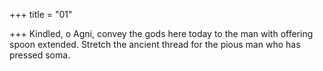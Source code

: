 +++
title = "01"

+++
Kindled, o Agni, convey the gods here today to the man with offering  spoon extended.
Stretch the ancient thread for the pious man who has pressed soma.